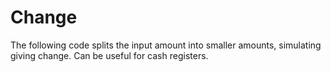 # Change

The following code splits the input amount into smaller amounts, simulating giving change. Can be useful for cash registers.